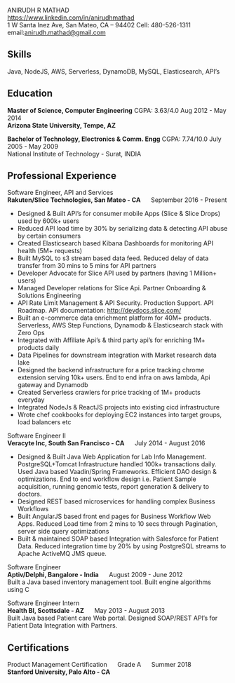 ANIRUDH R MATHAD                               
https://www.linkedin.com/in/anirudhmathad  
1 W Santa Inez Ave, San Mateo, CA – 94402  Cell: 480-526-1311  email:anirudh.mathad@gmail.com 

## Skills
Java, NodeJS, AWS, Serverless, DynamoDB, MySQL, Elasticsearch, API’s

## Education
**Master of Science, Computer Engineering**         CGPA: 3.63/4.0         Aug 2012 - May 2014  
**Arizona State University, Tempe, AZ**

**Bachelor of Technology, Electronics & Comm. Engg**        CGPA: 7.74/10.0         July 2005 - May 2009  
  National Institute of Technology - Surat, INDIA

## Professional Experience

Software Engineer, API and Services  
**Rakuten/Slice Technologies, San Mateo - CA** &nbsp;&nbsp;&nbsp;&nbsp; September 2016  -  Present 

- Designed & Built API’s for consumer mobile Apps (Slice & Slice Drops) used by 600k+ users
- Reduced API load time by 30% by serializing data & detecting API abuse by certain consumers
- Created Elasticsearch based Kibana Dashboards for monitoring API health (5M+ requests)
- Built MySQL to s3 stream based data feed. Reduced delay of data transfer from 30 mins to 5 mins for API partners
- Developer Advocate for Slice API used by partners (having 1 Million+ users) 
- Managed Developer relations for Slice Api. Partner Onboarding & Solutions Engineering
- API Rate Limit Management & API Security. Production Support. API Roadmap. API documentation: http://devdocs.slice.com/ 
- Built an e-commerce data enrichment platform for 40M+ products. Serverless, AWS Step Functions, Dynamodb & Elasticsearch stack with Zero Ops
- Integrated with Affiliate Api’s & third party api’s for enriching 1M+ products daily
- Data Pipelines for downstream integration with Market research data lake
- Designed the backend infrastructure for a price tracking chrome extension serving 10k+ users. End to end infra on aws lambda, Api gateway and Dynamodb
- Created Serverless crawlers for price tracking of 1M+ products everyday
- Integrated NodeJs & ReactJS projects into existing cicd infrastructure
- Wrote chef cookbooks for deploying EC2 instances into target groups, load balancers etc

Software Engineer II  
**Veracyte Inc, South San Francisco - CA** &nbsp;&nbsp;&nbsp;&nbsp;   July 2014 - August 2016

- Designed & Built Java Web Application for Lab Info Management. PostgreSQL+Tomcat Infrastructure handled 100k+ transactions daily. Used Java based Vaadin/Spring Frameworks. Efficient DAO design & optimizations. End to end workflow design i.e. Patient Sample acquisition, running genomic tests, report generation & delivery to doctors. 
- Designed REST based microservices for handling complex Business Workflows
- Built AngularJS based front end pages for Business Workflow Web Apps. Reduced Load time from 2 mins to 10 secs through Pagination, server side query optimizations 
- Built & maintained SOAP based Integration with Salesforce for Patient Data. Reduced integration time by 20% by using PostgreSQL streams to Apache ActiveMQ JMS queue.

Software Engineer  
**Aptiv/Delphi, Bangalore - India** &nbsp;&nbsp;&nbsp;&nbsp;  August 2009 - June 2012  
Built a Java based inventory management tool. Built engine algorithms using C

Software Engineer Intern  
**Health BI, Scottsdale - AZ** &nbsp;&nbsp;&nbsp;&nbsp; May 2013 - August 2013  
Built Java based Patient care Web portal. Designed SOAP/REST API’s for Patient Data Integration with Partners.

## Certifications

Product Management Certification &nbsp;&nbsp;&nbsp;&nbsp; Grade A &nbsp;&nbsp;&nbsp;&nbsp; Summer 2018  
**Stanford University, Palo Alto - CA**
